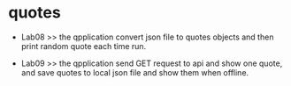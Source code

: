 # quotes

- Lab08 >> the qpplication convert json file to quotes objects and then print random quote each time run.

- Lab09 >> the qpplication send GET request to api and show one quote, and save quotes to local json file and show them when offline.
